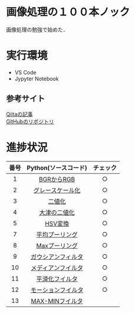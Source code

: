 # 画像処理の１００本ノック
画像処理の勉強で始めた．

# 実行環境
- VS Code
- Jypyter Notebook

## 参考サイト
[Qiitaの記事](https://qiita.com/yoyoyo_/items/2ef53f47f87dcf5d1e14)  
[GitHubのリポジトリ](https://github.com/yoyoyo-yo/Gasyori100knock)

# 進捗状況
|番号|Python(ソースコード)|チェック|
|:---:|:---:|:---:|
|1|[BGRからRGB](src/1-10/q1.ipynb)|○|
|2|[グレースケール化](src/1-10/q2.ipynb)|○|
|3|[二値化](src/1-10/q3.ipynb)|○|
|4|[大津の二値化](src/1-10/q4.ipynb)|○|
|5|[HSV変換](src/1-10/q5.ipynb)|○|
|7|[平均プーリング](src/1-10/q7.ipynb)|○|
|8|[Maxプーリング](src/1-10/q8.ipynb)|○|
|9|[ガウシアンフィルタ](src/1-10/q9.ipynb)|○|
|10|[メディアンフイルタ](src/1-10/q10.ipynb)|○|
|11|[平滑化フイルタ](src/11-20/q11.ipynb)|○|
|12|[モーションフイルタ](src/11-20/q12.ipynb)|○|
|13|[MAX-MINフイルタ](src/11-20/q13.ipynb)|　|
